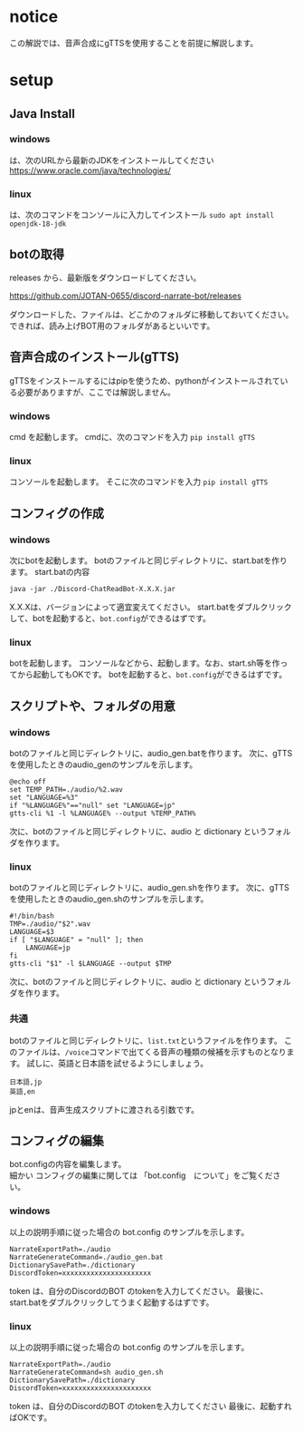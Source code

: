 # notice
この解説では、音声合成にgTTSを使用することを前提に解説します。

# setup
## Java Install
### windows
は、次のURLから最新のJDKをインストールしてください
https://www.oracle.com/java/technologies/
### linux
は、次のコマンドをコンソールに入力してインストール
`sudo apt install openjdk-18-jdk`

## botの取得
releases から、最新版をダウンロードしてください。

https://github.com/JOTAN-0655/discord-narrate-bot/releases

ダウンロードした、ファイルは、どこかのフォルダに移動しておいてください。
できれば、読み上げBOT用のフォルダがあるといいです。

## 音声合成のインストール(gTTS)
gTTSをインストールするにはpipを使うため、pythonがインストールされている必要がありますが、ここでは解説しません。
### windows
cmd を起動します。
cmdに、次のコマンドを入力
`pip install gTTS`
### linux
コンソールを起動します。
そこに次のコマンドを入力
`pip install gTTS`

## コンフィグの作成
### windows
次にbotを起動します。
botのファイルと同じディレクトリに、start.batを作ります。
start.batの内容
```
java -jar ./Discord-ChatReadBot-X.X.X.jar
```
X.X.Xは、バージョンによって適宜変えてください。
start.batをダブルクリックして、botを起動すると、`bot.config`ができるはずです。
### linux
botを起動します。
コンソールなどから、起動します。なお、start.sh等を作ってから起動してもOKです。
botを起動すると、`bot.config`ができるはずです。

## スクリプトや、フォルダの用意
### windows
botのファイルと同じディレクトリに、audio_gen.batを作ります。
次に、gTTSを使用したときのaudio_genのサンプルを示します。
```
@echo off
set TEMP_PATH=./audio/%2.wav
set "LANGUAGE=%3"
if "%LANGUAGE%"=="null" set "LANGUAGE=jp"
gtts-cli %1 -l %LANGUAGE% --output %TEMP_PATH%
```
次に、botのファイルと同じディレクトリに、audio と dictionary というフォルダを作ります。

### linux
botのファイルと同じディレクトリに、audio_gen.shを作ります。
次に、gTTSを使用したときのaudio_gen.shのサンプルを示します。
```
#!/bin/bash
TMP=./audio/"$2".wav
LANGUAGE=$3
if [ "$LANGUAGE" = "null" ]; then
    LANGUAGE=jp
fi
gtts-cli "$1" -l $LANGUAGE --output $TMP
```
次に、botのファイルと同じディレクトリに、audio と dictionary というフォルダを作ります。

### 共通
botのファイルと同じディレクトリに、`list.txt`というファイルを作ります。
このファイルは、`/voice`コマンドで出てくる音声の種類の候補を示すものとなります。
試しに、英語と日本語を試せるようにしましょう。
```
日本語,jp
英語,en
```
jpとenは、音声生成スクリプトに渡される引数です。

## コンフィグの編集
bot.configの内容を編集します。<br>
細かい コンフィグの編集に関しては 「bot.config　について」をご覧ください。
### windows
以上の説明手順に従った場合の bot.config のサンプルを示します。
```
NarrateExportPath=./audio
NarrateGenerateCommand=./audio_gen.bat
DictionarySavePath=./dictionary
DiscordToken=xxxxxxxxxxxxxxxxxxxxxx
```
token は、自分のDiscordのBOT のtokenを入力してください。
最後に、start.batをダブルクリックしてうまく起動するはずです。

### linux
以上の説明手順に従った場合の bot.config のサンプルを示します。
```
NarrateExportPath=./audio
NarrateGenerateCommand=sh audio_gen.sh
DictionarySavePath=./dictionary
DiscordToken=xxxxxxxxxxxxxxxxxxxxxx
```
token は、自分のDiscordのBOT のtokenを入力してください
最後に、起動すればOKです。
